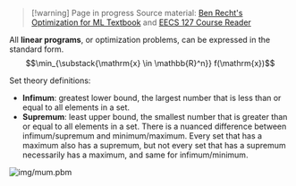 >[!warning] Page in progress
>Source material: [Ben Recht's Optimization for ML Textbook](https://people.eecs.berkeley.edu/~brecht/opt4ml_book/) and [EECS 127 Course Reader](https://inst.eecs.berkeley.edu/~ee127/sp24/assets/notes/eecs127_reader.pdf)

All **linear programs**, or optimization problems, can be expressed in the standard form.
$$\min_{\substack{\mathrm{x} \in \mathbb{R}^n}} f(\mathrm{x})$$

Set theory definitions:
- **Infimum**: greatest lower bound, the largest number that is less than or equal to all elements in a set.
- **Supremum**: least upper bound, the smallest number that is greater than or equal to all elements in a set.
There is a nuanced difference between infimum/supremum and minimum/maximum. Every set that has a maximum also has a supremum, but not every set that has a supremum necessarily has a maximum, and same for infimum/minimum.

![img/mum.pbm](mum.jpg)